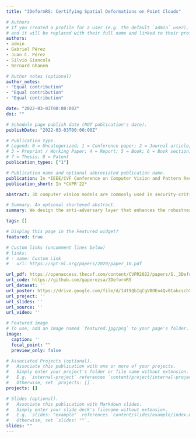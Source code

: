 ```yaml
---
title: "3DeformRS: Certifying Spatial Deformations on Point Clouds"

# Authors
# If you created a profile for a user (e.g. the default `admin` user), write the username (folder name) here 
# and it will be replaced with their full name and linked to their profile.
authors:
- admin
- Gabriel Pérez
- Juan C. Pérez
- Silvio Giancola 
- Bernard Ghanem

# Author notes (optional)
author_notes:
- "Equal contribution"
- "Equal contribution"
- "Equal contribution"

date: "2022-03-03T00:00:00Z"
doi: ""

# Schedule page publish date (NOT publication's date).
publishDate: "2022-03-03T00:00:00Z"

# Publication type.
# Legend: 0 = Uncategorized; 1 = Conference paper; 2 = Journal article;
# 3 = Preprint / Working Paper; 4 = Report; 5 = Book; 6 = Book section;
# 7 = Thesis; 8 = Patent
publication_types: ["1"]

# Publication name and optional abbreviated publication name.
publication: In *IEEE/CVF Conference on Computer Vision and Pattern Recognition*
publication_short: In *CVPR'22*

abstract: 3D computer vision models are commonly used in security-critical applications such as autonomous driving and surgical robotics. Emerging concerns over the robustness of these models against real-world deformations must be addressed practically and reliably. In this work, we propose 3DeformRS, a method to certify the robustness of point cloud Deep Neural Networks (DNNs) against real-world deformations. We developed 3DeformRS by building upon recent work that generalized Randomized Smoothing (RS) from pixel-intensity perturbations to vector-field deformations. In particular, we specialized RS to certify DNNs against parameterized deformations (e.g. rotation, twisting), while enjoying practical computational costs. We leverage the virtues of 3DeformRS to conduct a comprehensive empirical study on the certified robustness of four representative point cloud DNNs on two datasets and against seven different deformations. Compared to previous approaches for certifying point cloud DNNs, 3DeformRS is fast, scales well with point cloud size, and provides comparable-to-better certificates. For instance, when certifying a plain PointNet against a 3° z-rotation on 1024-point clouds, 3DeformRS grants a certificate 3x larger and 20x faster than previous work.

# Summary. An optional shortened abstract.
summary: We design the anti-adversary layer that enhances the robustness of pretrained models against strong adversarial attacks.

tags: []

# Display this page in the Featured widget?
featured: true

# Custom links (uncomment lines below)
# links:
# - name: Custom Link
#   url: https://opt-ml.org/papers/2020/paper_10.pdf

url_pdf: https://openaccess.thecvf.com/content/CVPR2022/papers/S._3DeformRS_Certifying_Spatial_Deformations_on_Point_Clouds_CVPR_2022_paper.pdf
url_code: https://github.com/gaperezsa/3DeformRS
url_dataset: ''
url_poster: https://drive.google.com/file/d/14t9QbIqCgVBOEo4Qv8CakcschXo4XuPT/view?usp=sharing
url_project: ''
url_slides: ''
url_source: ''
url_video: ''

# Featured image
# To use, add an image named `featured.jpg/png` to your page's folder. 
image:
  caption: ''
  focal_point: ""
  preview_only: false

# Associated Projects (optional).
#   Associate this publication with one or more of your projects.
#   Simply enter your project's folder or file name without extension.
#   E.g. `internal-project` references `content/project/internal-project/index.md`.
#   Otherwise, set `projects: []`.
projects: []

# Slides (optional).
#   Associate this publication with Markdown slides.
#   Simply enter your slide deck's filename without extension.
#   E.g. `slides: "example"` references `content/slides/example/index.md`.
#   Otherwise, set `slides: ""`.
slides: ""
---
```



